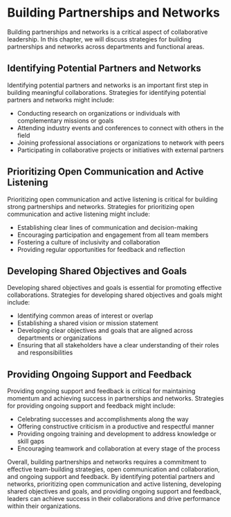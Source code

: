 Building Partnerships and Networks
========================================================================

Building partnerships and networks is a critical aspect of collaborative leadership. In this chapter, we will discuss strategies for building partnerships and networks across departments and functional areas.

Identifying Potential Partners and Networks
-------------------------------------------

Identifying potential partners and networks is an important first step in building meaningful collaborations. Strategies for identifying potential partners and networks might include:

* Conducting research on organizations or individuals with complementary missions or goals
* Attending industry events and conferences to connect with others in the field
* Joining professional associations or organizations to network with peers
* Participating in collaborative projects or initiatives with external partners

Prioritizing Open Communication and Active Listening
----------------------------------------------------

Prioritizing open communication and active listening is critical for building strong partnerships and networks. Strategies for prioritizing open communication and active listening might include:

* Establishing clear lines of communication and decision-making
* Encouraging participation and engagement from all team members
* Fostering a culture of inclusivity and collaboration
* Providing regular opportunities for feedback and reflection

Developing Shared Objectives and Goals
--------------------------------------

Developing shared objectives and goals is essential for promoting effective collaborations. Strategies for developing shared objectives and goals might include:

* Identifying common areas of interest or overlap
* Establishing a shared vision or mission statement
* Developing clear objectives and goals that are aligned across departments or organizations
* Ensuring that all stakeholders have a clear understanding of their roles and responsibilities

Providing Ongoing Support and Feedback
--------------------------------------

Providing ongoing support and feedback is critical for maintaining momentum and achieving success in partnerships and networks. Strategies for providing ongoing support and feedback might include:

* Celebrating successes and accomplishments along the way
* Offering constructive criticism in a productive and respectful manner
* Providing ongoing training and development to address knowledge or skill gaps
* Encouraging teamwork and collaboration at every stage of the process

Overall, building partnerships and networks requires a commitment to effective team-building strategies, open communication and collaboration, and ongoing support and feedback. By identifying potential partners and networks, prioritizing open communication and active listening, developing shared objectives and goals, and providing ongoing support and feedback, leaders can achieve success in their collaborations and drive performance within their organizations.
